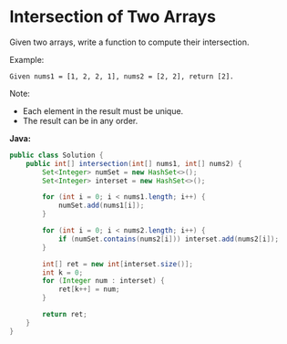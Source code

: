 # Intersection of Two Arrays

Given two arrays, write a function to compute their intersection.

Example:

    Given nums1 = [1, 2, 2, 1], nums2 = [2, 2], return [2].

Note:

  - Each element in the result must be unique.
  - The result can be in any order.

**Java:**
```java
public class Solution {
    public int[] intersection(int[] nums1, int[] nums2) {
        Set<Integer> numSet = new HashSet<>();
        Set<Integer> interset = new HashSet<>();

        for (int i = 0; i < nums1.length; i++) {
            numSet.add(nums1[i]);
        }

        for (int i = 0; i < nums2.length; i++) {
            if (numSet.contains(nums2[i])) interset.add(nums2[i]);
        }

        int[] ret = new int[interset.size()];
        int k = 0;
        for (Integer num : interset) {
            ret[k++] = num;
        }

        return ret;
    }
}
```
